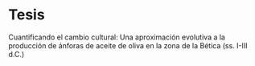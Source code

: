 # Tesis

Cuantificando el cambio cultural: Una aproximación evolutiva a la producción de ánforas de aceite de oliva en la zona de la Bética (ss. I-III d.C.)
